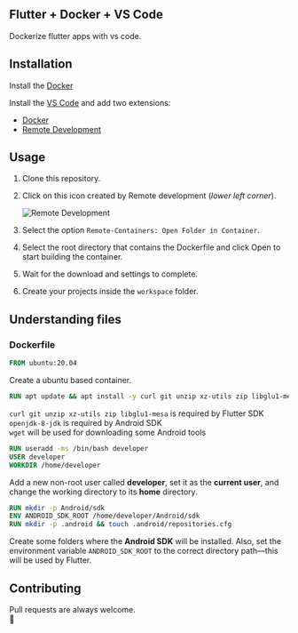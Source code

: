 ## Flutter + Docker + VS Code
Dockerize flutter apps with vs code.

## Installation

Install the [Docker](https://www.docker.com/)

Install the [VS Code](https://code.visualstudio.com/) and add two extensions:

- [Docker](https://marketplace.visualstudio.com/items?itemName=ms-azuretools.vscode-docker)
- [Remote Development](https://marketplace.visualstudio.com/items?itemName=ms-vscode-remote.vscode-remote-extensionpack)

## Usage
1. Clone this repository.

2. Click on this icon created by Remote development (*lower left corner*).

	![Remote Development](https://github.com/Navesvjv/url_images/blob/main/flutter_docker/remote_devlopment.png?raw=true)
3. Select the option ``Remote-Containers: Open Folder in Container``.
4. Select the root directory that contains the Dockerfile and click Open to start building the container.
5. Wait for the download and settings to complete.
6. Create your projects inside the ``workspace`` folder.

## Understanding files
### Dockerfile

```Dockerfile
FROM ubuntu:20.04
```
Create a ubuntu based container.


```Dockerfile
RUN apt update && apt install -y curl git unzip xz-utils zip libglu1-mesa openjdk-8-jdk wget
```
``curl git unzip xz-utils zip libglu1-mesa`` is required by Flutter SDK  
``openjdk-8-jdk`` is required by Android SDK  
``wget`` will be used for downloading some Android tools

```Dockerfile
RUN useradd -ms /bin/bash developer
USER developer
WORKDIR /home/developer
```
Add a new non-root user called **developer**, set it as the **current user**, and change the working directory to its **home** directory.

```Dockerfile
RUN mkdir -p Android/sdk
ENV ANDROID_SDK_ROOT /home/developer/Android/sdk
RUN mkdir -p .android && touch .android/repositories.cfg
```
Create some folders where the **Android SDK** will be installed. Also, set the environment variable ``ANDROID_SDK_ROOT`` to the correct directory path—this will be used by Flutter.

## Contributing
Pull requests are always welcome.  
👊